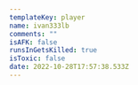 ```yaml
---
templateKey: player
name: ivan333lb
comments: ""
isAFK: false
runsInGetsKilled: true
isToxic: false
date: 2022-10-28T17:57:38.533Z
---
```

